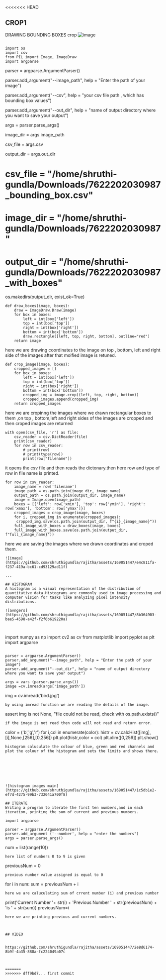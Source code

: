 <<<<<<< HEAD

## CROP1
DRAWING BOUNDING BOXES
crop
![image](https://github.com/shruthigundla/rajitha/assets/169051447/db96c4cc-e34f-42fd-9933-9af754bd69e6)

```LIBRARIES USED
```

```
import os
import csv
from PIL import Image, ImageDraw
import argparse
```

parser = argparse.ArgumentParser()

parser.add_argument("--image_path", help = "Enter the path of your image")

parser.add_argument("--csv", help = "your csv file path , which has bounding box values")

parser.add_argument("--out_dir", help = "name of output directory where you want to save your output")

args = parser.parse_args()

image_dir = args.image_path

csv_file = args.csv

output_dir = args.out_dir




# csv_file = "/home/shruthi-gundla/Downloads/7622202030987_bounding_box.csv"
# image_dir = "/home/shruthi-gundla/Downloads/7622202030987"
# output_dir = "/home/shruthi-gundla/Downloads/7622202030987_with_boxes"


os.makedirs(output_dir, exist_ok=True)


```
def draw_boxes(image, boxes):
    draw = ImageDraw.Draw(image)
    for box in boxes:
        left = int(box['left'])
        top = int(box['top'])
        right = int(box['right'])
        bottom = int(box['bottom'])
        draw.rectangle([left, top, right, bottom], outline="red")
    return image
```
here we are drawing coordinates to the image on top , bottom, left and right side of the images after that moified image is retuned.

```
def crop_image(image, boxes):
    cropped_images = []
    for box in boxes:
        left = int(box['left'])
        top = int(box['top'])
        right = int(box['right'])
        bottom = int(box['bottom'])
        cropped_img = image.crop((left, top, right, bottom))
        cropped_images.append(cropped_img)
    return cropped_images
```
here we are cropinng the images where we drawn rectangular boxes to them ,on top , bottom,left and right sides of the images are cropped and then croped images are returned 

```
with open(csv_file, 'r') as file:
    csv_reader = csv.DictReader(file)
    print(csv_reader)
    for row in csv_reader:
        # print(row)
        # print(type(row))
        print(row["filename"])
```
it opens the csv file and then reads the dictonary.then here row and type of row in file name is printed.

   ```
 for row in csv_reader:
       image_name = row['filename']
       image_path = os.path.join(image_dir, image_name)
       output_path = os.path.join(output_dir, image_name)
       image = Image.open(image_path)
       boxes = [{'left': row['xmin'], 'top': row['ymin'], 'right': row['xmax'], 'bottom': row['ymax']}]
       cropped_images = crop_image(image, boxes)
       for i, cropped_img in enumerate(cropped_images):
        cropped_img.save(os.path.join(output_dir, f"{i}_{image_name}"))  
       full_image_with_boxes = draw_boxes(image, boxes)
       full_image_with_boxes.save(os.path.join(output_dir, f"full_{image_name}"))
```
here we are saving the images where we drawn coordinates and croped them.


```
![image](https://github.com/shruthigundla/rajitha/assets/169051447/e4c811fa-f237-419a-bc61-cd93129ad11f)

...

## HISTOGRAM
A histogram is a visual representation of the distribution of quantitative data.Histograms are commonly used in image processing and computer vision for tasks like analyzing pixel intensity distributions.

![avngers](https://github.com/shruthigundla/rajitha/assets/169051447/8b364903-bae5-4598-a42f-f2f6b619220a)



```
import numpy as np
import cv2 as cv
from matplotlib import pyplot as plt
import argparse
```

parser = argparse.ArgumentParser()
parser.add_argument("--image_path", help = "Enter the path of your image")
parser.add_argument("--out_dir", help = "name of output directory where you want to save your output")

args = vars (parser.parse_args())
image =cv.imread(args['image_path'])

```
img = cv.imread('bird.jpg')
```
by using imread function we are reading the details of the image.

```
assert img is not None, "file could not be read, check with os.path.exists()" 
```
if the image is not read then code will not read and return error.

```
color = ('b','g','r')
for i,col in enumerate(color):
 histr = cv.calcHist([img],[i],None,[256],[0,256])
 plt.plot(histr,color = col)
 plt.xlim([0,256])
plt.show()
```
histogram caluculate the colour of blue, green and red channels and plot the colour of the histogram and sets the limits and shows there.







![histogram images main](https://github.com/shruthigundla/rajitha/assets/169051447/1c5db1e2-ef7d-4275-99b3-732041a700f8)

## ITERATE
Writing a program to iterate the first ten numbers,and in each iteration, printing the sum of current and previous numbers.

import argparse

parser = argparse.ArgumentParser()
parser.add_argument ('--number', help = "enter the numbers")
args = parser.parse_args()

```
num = list(range(10))
```
here list of numbers 0 to 9 is given

```
previousNum = 0
```
previous number value assigned is equal to 0

```
for i in num:
    sum = previousNum + i
```
here we are caluculating sum of crrent number (i) and previous number

  ```
  print('Current Number '+ str(i) + 'Previous Number ' + str(previousNum) + 'is ' + str(sum))
    previousNum=i
```
here we are printing previous and current numbers.



## VIDEO


https://github.com/shruthigundla/rajitha/assets/169051447/2e8d6174-8b9f-4a35-888a-fc224049a07c



=======
>>>>>>> dff9bd7... first commit
